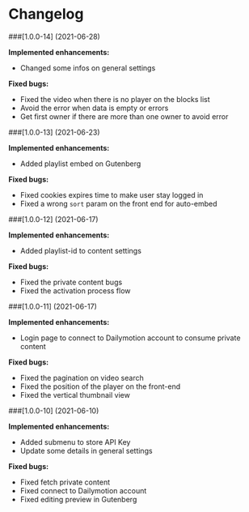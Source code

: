 # Changelog

###[1.0.0-14] (2021-06-28)

**Implemented enhancements:**
- Changed some infos on general settings

**Fixed bugs:**
- Fixed the video when there is no player on the blocks list
- Avoid the error when data is empty or errors
- Get first owner if there are more than one owner to avoid error


###[1.0.0-13] (2021-06-23)

**Implemented enhancements:**
- Added playlist embed on Gutenberg

**Fixed bugs:**
- Fixed cookies expires time to make user stay logged in
- Fixed a wrong `sort` param on the front end for auto-embed


###[1.0.0-12] (2021-06-17)

**Implemented enhancements:**
- Added playlist-id to content settings

**Fixed bugs:**
- Fixed the private content bugs
- Fixed the activation process flow


###[1.0.0-11] (2021-06-17)

**Implemented enhancements:**
- Login page to connect to Dailymotion account to consume private content 

**Fixed bugs:**
- Fixed the pagination on video search 
- Fixed the position of the player on the front-end
- Fixed the vertical thumbnail view


###[1.0.0-10] (2021-06-10)

**Implemented enhancements:**
- Added submenu to store API Key
- Update some details in general settings

**Fixed bugs:**
- Fixed fetch private content
- Fixed connect to Dailymotion account
- Fixed editing preview in Gutenberg
